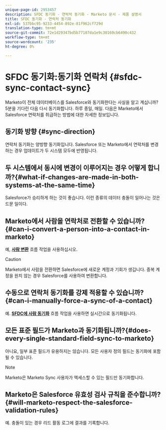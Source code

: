 ```yaml
---
unique-page-id: 2953457
description: SFDC 동기화 - 연락처 동기화 - Marketo 문서 - 제품 설명서
title: SFDC 동기화 - 연락처 동기화
exl-id: 537bbc95-9233-4454-892e-81f962cf729d
translation-type: tm+mt
source-git-commit: 72e1d29347bd5b77107da1e9c30169cb6490c432
workflow-type: tm+mt
source-wordcount: '235'
ht-degree: 0%

---
```


# SFDC 동기화:동기화 연락처 {#sfdc-sync-contact-sync}

Marketo이 전체 데이터베이스를 Salesforce와 동기화한다는 사실을 알고 계십니까? 5분을 기다린 다음 다시 동기화합니다. 하루 종일, 매일. 다음은 Marketo에서 Salesforce 연락처를 취급하는 방법에 대한 자세한 정보입니다.

## 동기화 방향 {#sync-direction}

연락처 동기화는 양방향 동기화입니다. Salesforce 또는 Marketo에서 연락처를 변경하는 경우 업데이트가 두 시스템 모두에 반영됩니다.

## 두 시스템에서 동시에 변경이 이루어지는 경우 어떻게 합니까?{#what-if-changes-are-made-in-both-systems-at-the-same-time}

Salesforce가 승리하게 하는 것이 좋습니다. 이런 종류의 데이터 충돌이 일어나는 것은 드문 일이다.

## Marketo에서 사람을 연락처로 전환할 수 있습니까?{#can-i-convert-a-person-into-a-contact-in-marketo}

예, **[사람 변환](/help/marketo/product-docs/core-marketo-concepts/smart-campaigns/flow-actions/convert-person.md)** 흐름 작업을 사용하십시오.

>[!CAUTION]
>
>Marketo에서 사람을 전환하면 Salesforce에 새로운 계정과 기회가 생깁니다. 중복 계정을 원치 않는 경우 Salesforce를 사용하여 변환합니다.

## 수동으로 연락처 동기화를 강제 적용할 수 있습니까?{#can-i-manually-force-a-sync-of-a-contact}

예. **[SFDC에 사람 동기화](/help/marketo/product-docs/core-marketo-concepts/smart-campaigns/salesforce-flow-actions/sync-person-to-sfdc.md)** 흐름 작업을 사용하면 실시간으로 동기화됩니다.

## 모든 표준 필드가 Marketo과 동기화됩니까?{#does-every-single-standard-field-sync-to-marketo}

아니요, 일부 표준 필드가 유용하지는 않습니다. 모든 사용자 정의 필드는 동기화에 포함될 수 있습니다.

>[!NOTE]
>
>Marketo은 Marketo Sync 사용자가 액세스할 수 있는 필드만 동기화합니다.

## Marketo은 Salesforce 유효성 검사 규칙을 준수합니까?{#will-marketo-respect-the-salesforce-validation-rules}

예. 충돌이 있는 경우 리드 활동 로그에 결과를 기록합니다.
